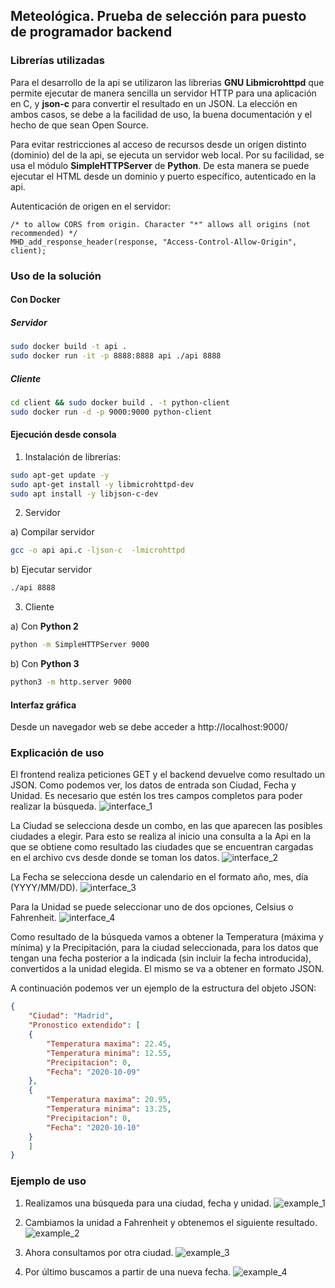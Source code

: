 ## Meteológica. Prueba de selección para puesto de programador backend

### Librerías utilizadas
Para el desarrollo de la api se utilizaron las librerias **GNU Libmicrohttpd** que permite ejecutar de manera sencilla un servidor HTTP para una aplicación en C, y **json-c** para convertir el resultado en un JSON.
La elección en ambos casos, se debe a la facilidad de uso, la buena documentación y el hecho de que sean Open Source.

Para evitar restricciones al acceso de recursos desde un origen distinto (dominio) del de la api, se ejecuta un servidor web local. Por su facilidad, se usa el módulo **SimpleHTTPServer** de **Python**. De esta manera se puede ejecutar el HTML desde un dominio y puerto específico, autenticado en la api.

Autenticación de origen en el servidor:

```
/* to allow CORS from origin. Character "*" allows all origins (not recommended) */
MHD_add_response_header(response, "Access-Control-Allow-Origin", client);
```

### Uso de la solución

#### Con Docker

##### Servidor
```bash
sudo docker build -t api .
sudo docker run -it -p 8888:8888 api ./api 8888
```

##### Cliente
```bash
cd client && sudo docker build . -t python-client
sudo docker run -d -p 9000:9000 python-client
```

#### Ejecución desde consola

1) Instalación de librerías:

```bash
sudo apt-get update -y
sudo apt-get install -y libmicrohttpd-dev
sudo apt install -y libjson-c-dev
```

2) Servidor

a) Compilar servidor

```bash
gcc -o api api.c -ljson-c  -lmicrohttpd
```

b) Ejecutar servidor

```bash
./api 8888
```

3) Cliente

a) Con **Python 2**
```bash
python -m SimpleHTTPServer 9000
```

b) Con **Python 3**
```bash
python3 -m http.server 9000
```

#### Interfaz gráfica

Desde un navegador web se debe acceder a http://localhost:9000/

### Explicación de uso

El frontend realiza peticiones GET y el backend devuelve como resultado un JSON.
Como podemos ver, los datos de entrada son Ciudad, Fecha y Unidad. Es necesario que estén los tres campos completos para poder realizar la búsqueda.
![interface_1](./resources/interface_1.png)

La Ciudad se selecciona desde un combo, en las que aparecen las posibles ciudades a elegir. Para esto se realiza al inicio una consulta a la Api en la que se obtiene como resultado las ciudades que se encuentran cargadas en el archivo cvs desde donde se toman los datos.
![interface_2](./resources/interface_2.png)

La Fecha se selecciona desde un calendario en el formato año, mes, día (YYYY/MM/DD).
![interface_3](./resources/interface_3.png)

Para la Unidad se puede seleccionar uno de dos opciones, Celsius o Fahrenheit.
![interface_4](./resources/interface_4.png)

Como resultado de la búsqueda vamos a obtener la Temperatura (máxima y mínima) y la Precipitación, para la ciudad seleccionada, para los datos que tengan una fecha posterior a la indicada (sin incluir la fecha introducida), convertidos a la unidad elegida. El mismo se va a obtener en formato JSON.

A continuación podemos ver un ejemplo de la estructura del objeto JSON:

```json
{
	"Ciudad": "Madrid",
	"Pronostico extendido": [
	{
		"Temperatura maxima": 22.45,
		"Temperatura minima": 12.55,
		"Precipitacion": 0,
		"Fecha": "2020-10-09"
	},
	{
		"Temperatura maxima": 20.95,
		"Temperatura minima": 13.25,
		"Precipitacion": 0,
		"Fecha": "2020-10-10"
	}
	]
}
```

### Ejemplo de uso

1. Realizamos una búsqueda para una ciudad, fecha y unidad.
![example_1](./resources/example_1.png)

2. Cambiamos la unidad a Fahrenheit y obtenemos el siguiente resultado.
![example_2](./resources/example_2.png)

3. Ahora consultamos por otra ciudad.
![example_3](./resources/example_3.png)

4. Por último buscamos a partir de una nueva fecha.
![example_4](./resources/example_4.png)

